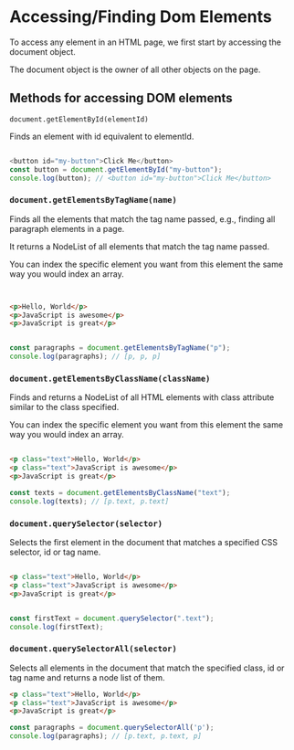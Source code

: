 # Accessing/Finding Dom Elements

To access any element in an HTML page, we first start by accessing the document object.

The document object is the owner of all other objects on the page.

## Methods for accessing DOM elements

`document.getElementById(elementId)`

Finds an element with id equivalent to elementId.

```javascript

<button id="my-button">Click Me</button>
const button = document.getElementById("my-button");
console.log(button); // <button id="my-button">Click Me</button>
```

### `document.getElementsByTagName(name)`

Finds all the elements that match the tag name passed, e.g., finding all paragraph elements in a page.

It returns a NodeList of all elements that match the tag name passed.

You can index the specific element you want from this element the same way you would index an array.

```html


<p>Hello, World</p>
<p>JavaScript is awesome</p>
<p>JavaScript is great</p>

```

```javascript

const paragraphs = document.getElementsByTagName("p");
console.log(paragraphs); // [p, p, p]

```

### `document.getElementsByClassName(className)`

Finds and returns a NodeList of all HTML elements with class attribute similar to the class specified.

You can index the specific element you want from this element the same way you would index an array.

```html

<p class="text">Hello, World</p>
<p class="text">JavaScript is awesome</p>
<p>JavaScript is great</p>

```

```javascript
const texts = document.getElementsByClassName("text");
console.log(texts); // [p.text, p.text]

```

### `document.querySelector(selector)`

Selects the first element in the document that matches a specified CSS selector, id or tag name.

```html

<p class="text">Hello, World</p>
<p class="text">JavaScript is awesome</p>
<p>JavaScript is great</p>
```

```javascript

const firstText = document.querySelector(".text");
console.log(firstText);

```

### `document.querySelectorAll(selector)`

Selects all elements in the document that match the specified class, id or tag name and returns a node list of them.

```html
<p class="text">Hello, World</p>
<p class="text">JavaScript is awesome</p>
<p>JavaScript is great</p>

```

```javascript
const paragraphs = document.querySelectorAll('p');
console.log(paragraphs); // [p.text, p.text, p]

```
